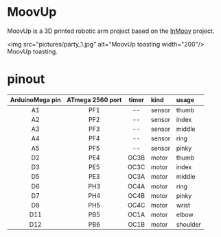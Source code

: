 # MoovUp

MoovUp is a 3D printed robotic arm project based on the [InMoov](inmoov.fr) project.

<img src="pictures/party_1.jpg" alt="MoovUp toasting width="200"/>
MoovUp toasting.

# pinout

| ArduinoMega pin | ATmega 2560 port | timer | kind   | usage    |
| :-------------: | :--------------: | :---: | :----- | :------- |
|       A1        |       PF1        |  --   | sensor | thumb    |
|       A2        |       PF2        |  --   | sensor | index    |
|       A3        |       PF3        |  --   | sensor | middle   |
|       A4        |       PF4        |  --   | sensor | ring     |
|       A5        |       PF5        |  --   | sensor | pinky    |
|       D2        |       PE4        | OC3B  | motor  | thumb    |
|       D3        |       PE5        | OC3C  | motor  | index    |
|       D5        |       PE3        | OC3A  | motor  | middle   |
|       D6        |       PH3        | OC4A  | motor  | ring     |
|       D7        |       PH4        | OC4B  | motor  | pinky    |
|       D8        |       PH5        | OC4C  | motor  | wrist    |
|       D11       |       PB5        | OC1A  | motor  | elbow    |
|       D12       |       PB6        | OC1B  | motor  | shoulder |
